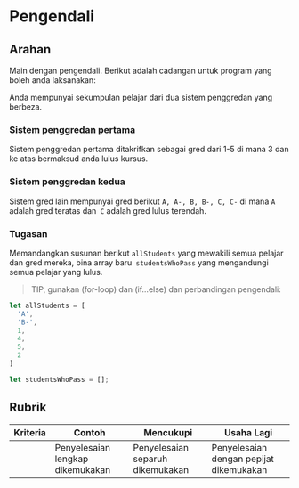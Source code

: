 # Pengendali

## Arahan

Main dengan pengendali. Berikut adalah cadangan untuk program yang boleh anda laksanakan:

Anda mempunyai sekumpulan pelajar dari dua sistem penggredan yang berbeza.

### Sistem penggredan pertama

Sistem penggredan pertama ditakrifkan sebagai gred dari 1-5 di mana 3 dan ke atas bermaksud anda lulus kursus.

### Sistem penggredan kedua

Sistem gred lain mempunyai gred berikut `A, A-, B, B-, C, C-` di mana `A` adalah gred teratas dan` C` adalah gred lulus terendah.

### Tugasan

Memandangkan susunan berikut `allStudents` yang mewakili semua pelajar dan gred mereka, bina array baru` studentsWhoPass` yang mengandungi semua pelajar yang lulus.

> TIP, gunakan (for-loop) dan  (if...else) dan perbandingan pengendali:

```javascript
let allStudents = [
  'A',
  'B-',
  1,
  4,
  5,
  2
]

let studentsWhoPass = [];
```

## Rubrik

| Kriteria | Contoh                      | Mencukupi                      | Usaha Lagi              |
| -------- | ------------------------------ | ----------------------------- | ------------------------------- |
|          | Penyelesaian lengkap dikemukakan | Penyelesaian separuh dikemukakan | Penyelesaian dengan pepijat dikemukakan |